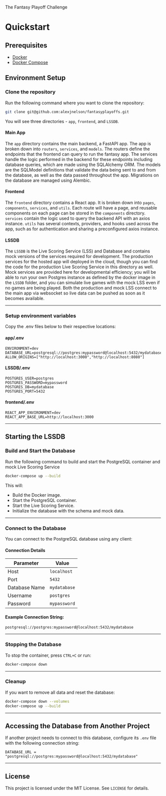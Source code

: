 The Fantasy Playoff Challenge

# Quickstart

## Prerequisites

- [Docker](https://www.docker.com/get-started)
- [Docker Compose](https://docs.docker.com/compose/install/)

## Environment Setup

### Clone the repository

Run the following command where you want to clone the repository:

```bash
git clone git@github.com:alexjnelson/fantasyplayoffs.git
```

You will see three directories - `app`, `frontend`, and `LSSDB`.

#### Main App

The `app` directory contains the main backend, a FastAPI app. The app is broken down into `routers`, `services`, and `models`. The routers define the endpoints that the frontend can query to run the fantasy app. The services handle the logic performed in the backend for these endpoints including database queries, which are made using the SQLAlchemy ORM. The models are the SQLModel definitions that validate the data being sent to and from the database, as well as the data passed throughout the app. Migrations on the database are managed using Alembic.

#### Frontend

The `frontend` directory contains a React app. It is broken down into `pages`, `components`, `services`, and `utils`. Each route will have a page, and reusable components on each page can be stored in the `components` directory. `services` contain the logic used to query the backend API with an axios instance. `utils` has several contexts, providers, and hooks used across the app, such as for authentication and sharing a preconfigured axios instance.

#### LSSDB

The `LSSDB` is the Live Scoring Service (LSS) and Database and contains mock versions of the services required for development. The production services for the hosted app will deployed in the cloud, though you can find the code for the production Live Scoring Service in this directory as well. Mock services are provided here for developmental efficiency; you will be able to run your own Postgres instance as defined by the docker image in the `LSSDB` folder, and you can simulate live games with the mock LSS even if no games are being played. Both the production and mock LSS connect to the main app via websocket so live data can be pushed as soon as it becomes available.

---

### Setup environment variables

Copy the .env files below to their respective locations:

#### app/.env

```
ENVIRONMENT=dev
DATABASE_URL=postgresql://postgres:mypassword@localhost:5432/mydatabase
ALLOW_ORIGINS=["http://localhost:3000","http://localhost:8080"]
```

#### LSSDB/.env

```
POSTGRES_USER=postgres
POSTGRES_PASSWORD=mypassword
POSTGRES_DB=mydatabase
POSTGRES_PORT=5432
```

#### frontend/.env

```
REACT_APP_ENVIRONMENT=dev
REACT_APP_BASE_URL=http://localhost:3000
```

---
 
## Starting the LSSDB

### Build and Start the Database

Run the following command to build and start the PostgreSQL container and mock Live Scoring Service

```bash
docker-compose up --build
```

This will:

- Build the Docker image.
- Start the PostgreSQL container.
- Start the Live Scoring Service.
- Initialize the database with the schema and mock data.

---

### Connect to the Database

You can connect to the PostgreSQL database using any client:

#### Connection Details

| **Parameter** | **Value**    |
| ------------- | ------------ |
| Host          | `localhost`  |
| Port          | `5432`       |
| Database Name | `mydatabase` |
| Username      | `postgres`   |
| Password      | `mypassword` |

#### Example Connection String:

```plaintext
postgresql://postgres:mypassword@localhost:5432/mydatabase
```

---

### Stopping the Database

To stop the container, press `CTRL+C` or run:

```bash
docker-compose down
```

---

### Cleanup

If you want to remove all data and reset the database:

```bash
docker-compose down --volumes
docker-compose up --build
```

---

## Accessing the Database from Another Project

If another project needs to connect to this database, configure its `.env` file with the following connection string:

```
DATABASE_URL = "postgresql://postgres:mypassword@localhost:5432/mydatabase"

```

---

## License

This project is licensed under the MIT License. See `LICENSE` for details.
